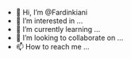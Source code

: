 - 👋 Hi, I’m @Fardinkiani
- 👀 I’m interested in ...
- 🌱 I’m currently learning ...
- 💞️ I’m looking to collaborate on ...
- 📫 How to reach me ...

<!---
Fardinkiani/Fardinkiani is a ✨ special ✨ repository because its `README.md` (this file) appears on your GitHub profile.
You can click the Preview link to take a look at your changes.
--->
